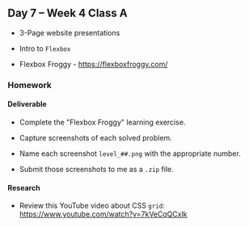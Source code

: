 ## Day 7 – Week 4 Class A

* 3-Page website presentations

* Intro to `Flexbox`

* Flexbox Froggy - https://flexboxfroggy.com/

### Homework

#### Deliverable

* Complete the "Flexbox Froggy" learning exercise.

* Capture screenshots of each solved problem.

* Name each screenshot `level_##.png` with the appropriate number.

* Submit those screenshots to me as a `.zip` file.

#### Research

* Review this YouTube video about CSS `grid`: https://www.youtube.com/watch?v=7kVeCqQCxlk
